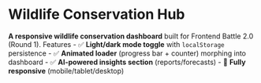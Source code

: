 # Wildlife Conservation Hub
  **A responsive wildlife conservation dashboard** built for Frontend Battle 2.0 (Round 1). Features  - ✅ **Light/dark mode toggle** with `localStorage` persistence   - ✅ **Animated loader** (progress bar + counter) morphing into dashboard   - ✅ **AI-powered insights section** (reports/forecasts)   - 📱 **Fully responsive** (mobile/tablet/desktop)  
